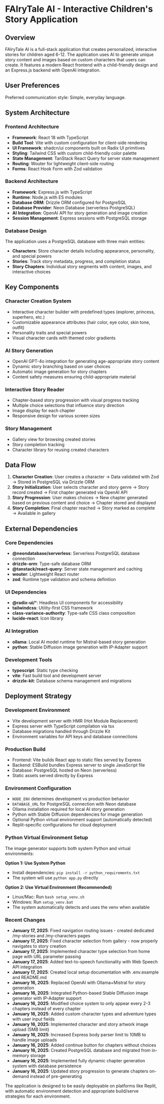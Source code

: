 # FAIryTale AI - Interactive Children's Story Application

## Overview

FAIryTale AI is a full-stack application that creates personalized, interactive stories for children aged 6-12. The application uses AI to generate unique story content and images based on custom characters that users can create. It features a modern React frontend with a child-friendly design and an Express.js backend with OpenAI integration.

## User Preferences

Preferred communication style: Simple, everyday language.

## System Architecture

### Frontend Architecture
- **Framework**: React 18 with TypeScript
- **Build Tool**: Vite with custom configuration for client-side rendering
- **UI Framework**: shadcn/ui components built on Radix UI primitives
- **Styling**: Tailwind CSS with custom child-friendly color palette
- **State Management**: TanStack React Query for server state management
- **Routing**: Wouter for lightweight client-side routing
- **Forms**: React Hook Form with Zod validation

### Backend Architecture
- **Framework**: Express.js with TypeScript
- **Runtime**: Node.js with ES modules
- **Database ORM**: Drizzle ORM configured for PostgreSQL
- **Database Provider**: Neon Database (serverless PostgreSQL)
- **AI Integration**: OpenAI API for story generation and image creation
- **Session Management**: Express sessions with PostgreSQL storage

### Database Design
The application uses a PostgreSQL database with three main entities:
- **Characters**: Store character details including appearance, personality, and special powers
- **Stories**: Track story metadata, progress, and completion status
- **Story Chapters**: Individual story segments with content, images, and interactive choices

## Key Components

### Character Creation System
- Interactive character builder with predefined types (explorer, princess, superhero, etc.)
- Customizable appearance attributes (hair color, eye color, skin tone, outfit)
- Personality traits and special powers
- Visual character cards with themed color gradients

### AI Story Generation
- OpenAI GPT-4o integration for generating age-appropriate story content
- Dynamic story branching based on user choices
- Automatic image generation for story chapters
- Content safety measures ensuring child-appropriate material

### Interactive Story Reader
- Chapter-based story progression with visual progress tracking
- Multiple choice selections that influence story direction
- Image display for each chapter
- Responsive design for various screen sizes

### Story Management
- Gallery view for browsing created stories
- Story completion tracking
- Character library for reusing created characters

## Data Flow

1. **Character Creation**: User creates a character → Data validated with Zod → Stored in PostgreSQL via Drizzle ORM
2. **Story Initialization**: User selects character and story genre → Story record created → First chapter generated via OpenAI API
3. **Story Progression**: User makes choices → New chapter generated based on previous content and choice → Chapter stored and displayed
4. **Story Completion**: Final chapter reached → Story marked as complete → Available in gallery

## External Dependencies

### Core Dependencies
- **@neondatabase/serverless**: Serverless PostgreSQL database connection
- **drizzle-orm**: Type-safe database ORM
- **@tanstack/react-query**: Server state management and caching
- **wouter**: Lightweight React router
- **zod**: Runtime type validation and schema definition

### UI Dependencies
- **@radix-ui/***: Headless UI components for accessibility
- **tailwindcss**: Utility-first CSS framework
- **class-variance-authority**: Type-safe CSS class composition
- **lucide-react**: Icon library

### AI Integration
- **ollama**: Local AI model runtime for Mistral-based story generation
- **python**: Stable Diffusion image generation with IP-Adapter support

### Development Tools
- **typescript**: Static type checking
- **vite**: Fast build tool and development server
- **drizzle-kit**: Database schema management and migrations

## Deployment Strategy

### Development Environment
- Vite development server with HMR (Hot Module Replacement)
- Express server with TypeScript compilation via tsx
- Database migrations handled through Drizzle Kit
- Environment variables for API keys and database connections

### Production Build
- Frontend: Vite builds React app to static files served by Express
- Backend: ESBuild bundles Express server to single JavaScript file
- Database: PostgreSQL hosted on Neon (serverless)
- Static assets served directly by Express

### Environment Configuration
- `NODE_ENV` determines development vs production behavior
- `DATABASE_URL` for PostgreSQL connection with Neon database
- Ollama installation required for local AI story generation
- Python with Stable Diffusion dependencies for image generation
- Optional Python virtual environment support (automatically detected)
- Replit-specific configurations for cloud deployment

### Python Virtual Environment Setup
The image generator supports both system Python and virtual environments:

**Option 1: Use System Python**
- Install dependencies: `pip install -r python_requirements.txt`
- The system will use `python app.py` directly

**Option 2: Use Virtual Environment (Recommended)**
- Linux/Mac: Run `bash setup_venv.sh`
- Windows: Run `setup_venv.bat`
- The system automatically detects and uses the venv when available

### Recent Changes
- **January 17, 2025**: Fixed navigation routing issues - created dedicated /my-stories and /my-characters pages
- **January 17, 2025**: Fixed character selection from gallery - now properly navigates to story creation
- **January 17, 2025**: Implemented character type selection from home page with URL parameter passing
- **January 17, 2025**: Added text-to-speech functionality with Web Speech API integration
- **January 17, 2025**: Created local setup documentation with .env.example and README.md
- **January 16, 2025**: Replaced OpenAI with Ollama+Mistral for story generation
- **January 16, 2025**: Integrated Python-based Stable Diffusion image generator with IP-Adapter support
- **January 16, 2025**: Modified choice system to only appear every 2-3 chapters instead of every chapter
- **January 16, 2025**: Added custom character types and adventure types with user input fields
- **January 16, 2025**: Implemented character and story artwork image upload (5MB limit)
- **January 16, 2025**: Increased Express body parser limit to 10MB to handle image uploads
- **January 16, 2025**: Added continue button for chapters without choices
- **January 16, 2025**: Created PostgreSQL database and migrated from in-memory storage
- **January 16, 2025**: Implemented fully dynamic chapter generation system with database persistence
- **January 16, 2025**: Updated story progression to generate chapters on-demand instead of pre-generating

The application is designed to be easily deployable on platforms like Replit, with automatic environment detection and appropriate build/serve strategies for each environment.